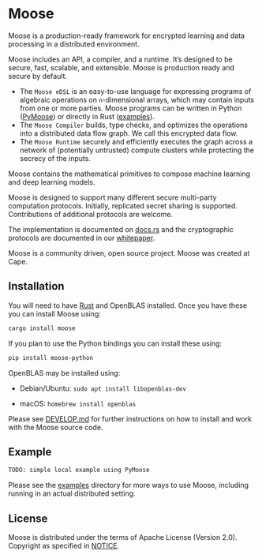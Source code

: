 # Moose

Moose is a production-ready framework for encrypted learning and data processing in a distributed environment.

Moose includes an API, a compiler, and a runtime. It’s designed to be secure, fast, scalable, and extensible. Moose is production ready and secure by default.

- The `Moose eDSL` is an easy-to-use language for expressing programs of algebraic operations on `n`-dimensional arrays, which may contain inputs from one or more parties. Moose programs can be written in Python ([PyMoose](/pymoose)) or directly in Rust ([examples](/moose/examples)).
- The `Moose Compiler` builds, type checks, and optimizes the operations into a distributed data flow graph. We call this encrypted data flow.
- The `Moose Runtime` securely and efficiently executes the graph across a network of (potentially untrusted) compute clusters while protecting the secrecy of the inputs.

Moose contains the mathematical primitives to compose machine learning and deep learning models.

Moose is designed to support many different secure multi-party computation protocols. Initially, replicated secret sharing is supported. Contributions of additional protocols are welcome.


The implementation is documented on [docs.rs](https://docs.rs/moose/) and the cryptographic protocols are documented in our [whitepaper](https://github.com/tf-encrypted/moose-whitepaper).

Moose is a community driven, open source project. Moose was created at Cape.

## Installation

You will need to have [Rust](https://www.rust-lang.org/learn/get-started) and OpenBLAS installed. Once you have these you can install Moose using:

```sh
cargo install moose
```

If you plan to use the Python bindings you can install these using:

```sh
pip install moose-python
```

OpenBLAS may be installed using:

- Debian/Ubuntu: `sudo apt install libopenblas-dev`

- macOS: `homebrew install openblas`

Please see [DEVELOP.md](./DEVELOP.md) for further instructions on how to install and work with the Moose source code.

## Example

```python
TODO: simple local example using PyMoose
```

Please see the [examples](./examples/) directory for more ways to use Moose, including running in an actual distributed setting.

## License

Moose is distributed under the terms of Apache License (Version 2.0). Copyright as specified in [NOTICE](./NOTICE).
